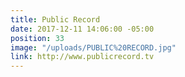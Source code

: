 ```yaml
---
title: Public Record
date: 2017-12-11 14:06:00 -05:00
position: 33
image: "/uploads/PUBLIC%20RECORD.jpg"
link: http://www.publicrecord.tv
---
```



